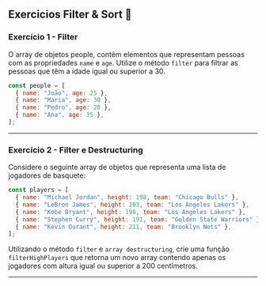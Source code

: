 ## Exercicios Filter & Sort :pencil:

### Exercício 1 - Filter

O array de objetos people, contêm elementos que representam pessoas com as propriedades `name` e `age`. Utilize o método `filter` para filtrar as pessoas que têm a idade igual ou superior a 30.

```javascript
const people = [
  { name: "João", age: 25 },
  { name: "Maria", age: 30 },
  { name: "Pedro", age: 20 },
  { name: "Ana", age: 35 },
];
```

---

### Exercício 2 - Filter e Destructuring

Considere o seguinte array de objetos que representa uma lista de jogadores de basquete:

```javascript
const players = [
  { name: "Michael Jordan", height: 198, team: "Chicago Bulls" },
  { name: "LeBron James", height: 203, team: "Los Angeles Lakers" },
  { name: "Kobe Bryant", height: 198, team: "Los Angeles Lakers" },
  { name: "Stephen Curry", height: 191, team: "Golden State Warriors" },
  { name: "Kevin Durant", height: 211, team: "Brooklyn Nets" },
];
```

Utilizando o método `filter` e `array destructuring`, crie uma função `filterHighPlayers` que retorna um novo array contendo apenas os jogadores com altura igual ou superior a 200 centímetros.

---
